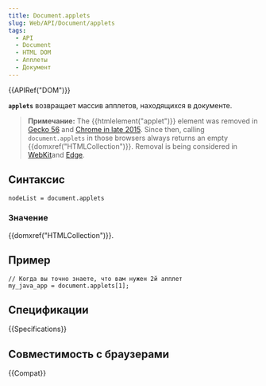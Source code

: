 ```yaml
---
title: Document.applets
slug: Web/API/Document/applets
tags:
  - API
  - Document
  - HTML DOM
  - Апплеты
  - Документ
---
```


{{APIRef("DOM")}}

**`applets`** возвращает массив апплетов, находящихся в документе.

> **Примечание:** The {{htmlelement("applet")}} element was removed in [Gecko 56](https://bugzilla.mozilla.org/show_bug.cgi?id=1279218) and [Chrome in late 2015](https://bugs.chromium.org/p/chromium/issues/detail?id=470301). Since then, calling `document.applets` in those browsers always returns an empty {{domxref("HTMLCollection")}}. Removal is being considered in [WebKit](https://bugs.webkit.org/show_bug.cgi?id=157926)and [Edge](https://developer.microsoft.com/en-us/microsoft-edge/platform/issues/11946645/).

## Синтаксис

```
nodeList = document.applets
```

### Значение

{{domxref("HTMLCollection")}}.

## Пример

```
// Когда вы точно знаете, что вам нужен 2й апплет
my_java_app = document.applets[1];
```

## Спецификации

{{Specifications}}

## Совместимость с браузерами

{{Compat}}
